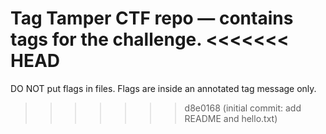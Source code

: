 Tag Tamper CTF repo — contains tags for the challenge.
<<<<<<< HEAD
=======
DO NOT put flags in files. Flags are inside an annotated tag message only.
>>>>>>> d8e0168 (initial commit: add README and hello.txt)
